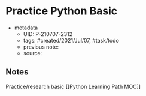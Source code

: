 # Practice Python Basic

- metadata
	- UID: P-210707-2312
	- tags: #created/2021/Jul/07, #task/todo 
	- previous note: 
	- source: 

## Notes
Practice/research basic [[Python Learning Path MOC]]


